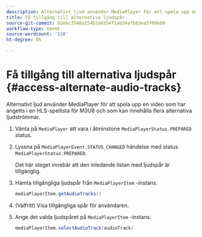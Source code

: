 ```yaml
---
description: Alternativt ljud använder MediaPlayer för att spela upp en video som har angetts i en HLS-spellista för M3U8 och som kan innehålla flera alternativa ljudströmmar.
title: Få tillgång till alternativa ljudspår
source-git-commit: 02ebc3548a254b2a6554f1ab34afbb3ea5f09bb8
workflow-type: tm+mt
source-wordcount: '110'
ht-degree: 0%

---
```


# Få tillgång till alternativa ljudspår {#access-alternate-audio-tracks}

Alternativt ljud använder MediaPlayer för att spela upp en video som har angetts i en HLS-spellista för M3U8 och som kan innehålla flera alternativa ljudströmmar.

1. Vänta på `MediaPlayer` att vara i åtminstone `MediaPlayerStatus.PREPARED` status.
1. Lyssna på `MediaPlayerEvent.STATUS_CHANGED` händelse med status `MediaPlayerStatus.PREPARED`.

   Det här steget innebär att den inledande listan med ljudspår är tillgänglig.

1. Hämta tillgängliga ljudspår från `MediaPlayerItem` -instans.

   ```java
   mediaPlayerItem.getAudioTracks()
   ```

1. (Valfritt) Visa tillgängliga spår för användaren.
1. Ange det valda ljudspåret på `MediaPlayerItem` -instans.

   ```java
   mediaPlayerItem.selectAudioTrack(audioTrack)
   ```
